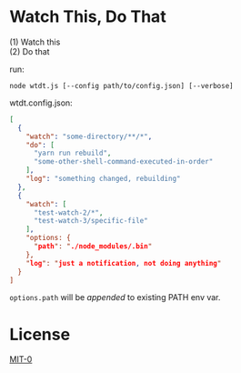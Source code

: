 
Watch This, Do That
===================

(1) Watch this  
(2) Do that

run:

```
node wtdt.js [--config path/to/config.json] [--verbose]
```

wtdt.config.json:

```JSON
[
  {
    "watch": "some-directory/**/*",
    "do": [
      "yarn run rebuild",
      "some-other-shell-command-executed-in-order"
    ],
    "log": "something changed, rebuilding"
  },
  {
    "watch": [
      "test-watch-2/*",
      "test-watch-3/specific-file"
    ],
    "options: {
      "path": "./node_modules/.bin"
    },
    "log": "just a notification, not doing anything"
  }
]

```

`options.path` will be *appended* to existing PATH env var.

License
=======

[MIT-0](https://github.com/aws/mit-0)

